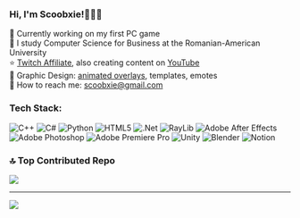 ### Hi, I'm Scoobxie!🧚🏻‍♀️

🎀 Currently working on my first PC game <br/>
🌱 I study Computer Science for Business at the Romanian-American University <br/>
⭐️ [Twitch Affiliate](https://www.twitch.tv/scoobxie), also creating content on [YouTube](https://www.youtube.com/scoobxie) <br/>
🎨 Graphic Design: [animated overlays](https://www.fiverr.com/scoobxie/design-stream-animated-camera-overlay), templates, emotes <br/>
💌 How to reach me: scoobxie@gmail.com <br/>

### Tech Stack:
 ![C++](https://img.shields.io/badge/c++-%2300599C.svg?style=for-the-badge&logo=c%2B%2B&logoColor=white) ![C#](https://img.shields.io/badge/c%23-%23239120.svg?style=for-the-badge&logo=csharp&logoColor=white) ![Python](https://img.shields.io/badge/python-3670A0?style=for-the-badge&logo=python&logoColor=ffdd54) ![HTML5](https://img.shields.io/badge/html5-%23E34F26.svg?style=for-the-badge&logo=html5&logoColor=white) ![.Net](https://img.shields.io/badge/.NET-5C2D91?style=for-the-badge&logo=.net&logoColor=white) ![RayLib](https://img.shields.io/badge/RAYLIB-FFFFFF?style=for-the-badge&logo=raylib&logoColor=black) ![Adobe After Effects](https://img.shields.io/badge/Adobe%20After%20Effects-9999FF.svg?style=for-the-badge&logo=Adobe%20After%20Effects&logoColor=white) ![Adobe Photoshop](https://img.shields.io/badge/adobe%20photoshop-%2331A8FF.svg?style=for-the-badge&logo=adobe%20photoshop&logoColor=white) ![Adobe Premiere Pro](https://img.shields.io/badge/Adobe%20Premiere%20Pro-9999FF.svg?style=for-the-badge&logo=Adobe%20Premiere%20Pro&logoColor=white) ![Unity](https://img.shields.io/badge/unity-%23000000.svg?style=for-the-badge&logo=unity&logoColor=white)  ![Blender](https://img.shields.io/badge/blender-%23F5792A.svg?style=for-the-badge&logo=blender&logoColor=white) ![Notion](https://img.shields.io/badge/Notion-%23000000.svg?style=for-the-badge&logo=notion&logoColor=white)


### 🔝 Top Contributed Repo
![](https://github-contributor-stats.vercel.app/api?username=scoobxie&limit=5&theme=rose&combine_all_yearly_contributions=true)

---
[![](https://visitcount.itsvg.in/api?id=scoobxie&icon=7&color=5)](https://visitcount.itsvg.in)
